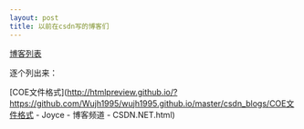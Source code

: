 ```yaml
---
layout: post
title: 以前在csdn写的博客们
---
```


[博客列表](https://github.com/Wujh1995/wujh1995.github.io/tree/master/csdn_blogs/)

逐个列出来：

[COE文件格式](http://htmlpreview.github.io/?https://github.com/Wujh1995/wujh1995.github.io/master/csdn_blogs/COE文件格式 - Joyce - 博客频道 - CSDN.NET.html)
